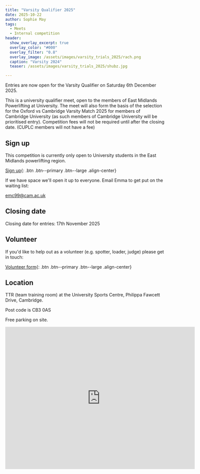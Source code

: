 ```yaml
---
title: "Varsity Qualifier 2025"
date: 2025-10-22
author: Sophie May
tags:
  - Meets
  - Internal competition
header:
  show_overlay_excerpt: true
  overlay_color: "#000"
  overlay_filter: "0.8"
  overlay_image: /assets/images/varsity_trials_2025/rach.png
  caption: "Varsity 2024"
  teaser: /assets/images/varsity_trials_2025/shubz.jpg

---
```


Entries are now open for the Varsity Qualifier on Saturday 6th December 2025.

This is a university qualifier meet, open to the members of East Midlands
Powerlifting at University. The meet will also form the basis of the selection
for the Oxford vs Cambridge Varsity Match 2025 for members of Cambridge
University (as such members of Cambridge University will be prioritised entry).
Competition fees will not be required until after the closing date.
(CUPLC members will not have a fee)

## Sign up

This competition is currently only open to University students in the East
Midlands powerlifting region.

[Sign up](https://forms.gle/cKC5CCyxGe5s65Df9){: .btn .btn--primary .btn--large .align-center}

If we have space we'll open it up to everyone. Email Emma to get put on the waiting list:

emc99@cam.ac.uk

## Closing date

Closing date for entries: 17th November 2025

## Volunteer

If you'd like to help out as a volunteer (e.g. spotter, loader, judge) please get in touch:

[Volunteer form](https://forms.gle/vAGts59UYeBd7jZZ7){: .btn .btn--primary .btn--large .align-center}

## Location

TTR (team training room) at the University Sports Centre, Philippa Fawcett Drive, Cambridge.

Post code is CB3 0AS

Free parking on site.

<iframe src="https://www.google.com/maps/embed?pb=!1m14!1m8!1m3!1d3080.3275941236157!2d0.0867391083547615!3d52.20963494791632!3m2!1i1024!2i768!4f13.1!3m3!1m2!1s0x47d8774861d9ffdf%3A0xb73d0c1fc075bba2!2sSports%20Centre%20and%20Gym%2C%20University%20of%20Cambridge!5e0!3m2!1sen!2suk!4v1747913439056!5m2!1sen!2suk" width="600" height="450" style="border:0;" allowfullscreen="" loading="lazy" referrerpolicy="no-referrer-when-downgrade"></iframe>
